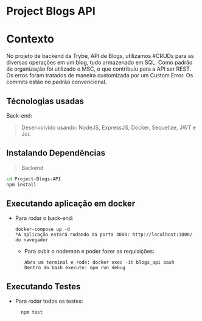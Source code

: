 # Project Blogs API
# Contexto
No projeto de backend da Trybe, API de Blogs, utilizamos #CRUDs para as diversas operações em um blog, tudo armazenado em SQL. Como padrão de organização foi utilizado o MSC, o que contribuiu para a API ser REST. Os erros foram tratados de maneira customizada por um Custom Error. Os commits estão no padrão convencional.

## Técnologias usadas
Back-end:
> Desenvolvido usando: NodeJS, ExpressJS, Docker, Sequelize, JWT e Joi.
## Instalando Dependências
> Backend
```bash
cd Project-Blogs-API
npm install
``` 
## Executando aplicação em docker
* Para rodar o back-end:
  ```
  docker-compose up -d
  *A aplicação estará rodando na porta 3000: http://localhost:3000/ do navegador
  ```
  * Para subir o nodemon e poder fazer as requisições:
    ```
    Abra um terminal e rode: docker exec -it blogs_api bash
    Dentro do bash execute: npm run debug  
    ```
## Executando Testes
* Para rodar todos os testes:
  ```
    npm test
  ```
